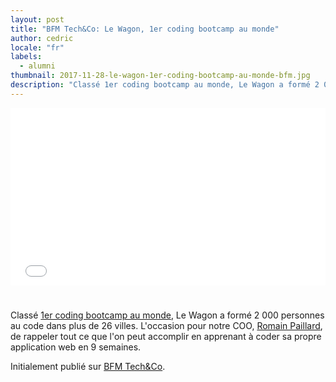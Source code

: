 ```yaml
---
layout: post
title: "BFM Tech&Co: Le Wagon, 1er coding bootcamp au monde"
author: cedric
locale: "fr"
labels:
  - alumni
thumbnail: 2017-11-28-le-wagon-1er-coding-bootcamp-au-monde-bfm.jpg
description: "Classé 1er coding bootcamp au monde, Le Wagon a formé 2 000 personnes au code dans plus de 26 villes. L'occasion pour notre COO, Romain Paillard, de rappeler tout ce que l'on peut accomplir en apprenant à coder sa propre application web en 9 semaines."
---
```


<div style="display: block; position: relative; margin-bottom: 40px;"><div style="padding-top: 56.25%;"><iframe src="//www.bfmtv.com/static/nxt-video/player.html?video=5660945810001&brand=BFMBUSINESS&url=http://bfmbusiness.bfmtv.com/mediaplayer/video/start-up-co-le-wagon-le-premier-bootcamp-de-code-sur-les-plateformes-de-references-mondiales-2711-1007659.html" allowfullscreen webkitallowfullscreen mozallowfullscreen style="width: 100%; height: 100%; position: absolute; top: 0px; bottom: 0px; right: 0px; left: 0px; border:none;"></iframe></div></div>


Classé [1er coding bootcamp au monde](https://www.switchup.org/research/best-coding-bootcamps), Le Wagon a formé 2 000 personnes au code dans plus de 26 villes. L'occasion pour notre COO, [Romain Paillard](https://www.linkedin.com/in/romain-paillard-27575711/), de rappeler tout ce que l'on peut accomplir en apprenant à coder sa propre application web en 9 semaines.

Initialement publié sur [BFM Tech&Co](http://bfmbusiness.bfmtv.com/mediaplayer/video/start-up-co-le-wagon-le-premier-bootcamp-de-code-sur-les-plateformes-de-references-mondiales-2711-1007659.html).

